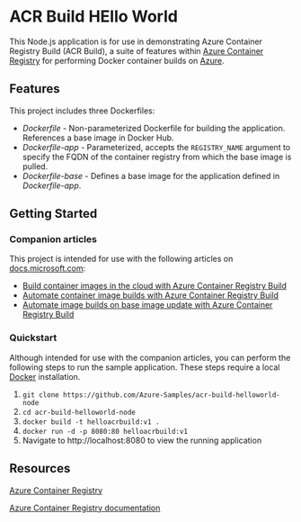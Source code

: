 # ACR Build HEllo World

This Node.js application is for use in demonstrating Azure Container Registry Build (ACR Build), a suite of features within [Azure Container Registry](https://azure.microsoft.com/services/container-registry/) for performing Docker container builds on [Azure](https://azure.com).

## Features

This project includes three Dockerfiles:

* *Dockerfile* - Non-parameterized Dockerfile for building the application. References a base image in Docker Hub.
* *Dockerfile-app* - Parameterized, accepts the `REGISTRY_NAME` argument to specify the FQDN of the container registry from which the base image is pulled.
* *Dockerfile-base* - Defines a base image for the application defined in *Dockerfile-app*.

## Getting Started

### Companion articles

This project is intended for use with the following articles on [docs.microsoft.com][docs]:

* [Build container images in the cloud with Azure Container Registry Build][build-quick]
* [Automate container image builds with Azure Container Registry Build][build-task]
* [Automate image builds on base image update with Azure Container Registry Build][build-base]

### Quickstart

Although intended for use with the companion articles, you can perform the following steps to run the sample application. These steps require a local [Docker](http://docker.com) installation.

1. `git clone https://github.com/Azure-Samples/acr-build-helloworld-node`
1. `cd acr-build-helloworld-node`
1. `docker build -t helloacrbuild:v1 .`
1. `docker run -d -p 8080:80 helloacrbuild:v1`
1. Navigate to http://localhost:8080 to view the running application

## Resources

[Azure Container Registry](https://azure.microsoft.com/services/container-registry/)

[Azure Container Registry documentation](https://docs.microsoft.com/azure/container-registry/)

<!-- LINKS - External -->
[build-quick]: https://docs.microsoft.com/azure/container-registry/container-registry-tutorial-quick-build
[build-task]: https://docs.microsoft.com/azure/container-registry/container-registry-tutorial-build-task
[build-base]: https://docs.microsoft.com/azure/container-registry/container-registry-tutorial-base-image-update
[docs]: http://docs.microsoft.com

